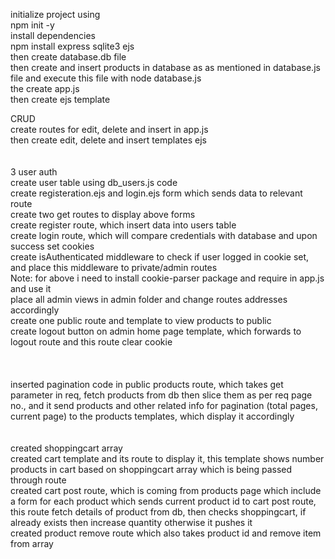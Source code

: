 initialize project using
<br>
npm init -y
<br>
install dependencies
<br>
npm install express sqlite3 ejs
<br>
then create database.db file <br>
then create and insert products in database as as mentioned in database.js file and execute this file with node database.js <br>
the create app.js <br>
then create ejs template <br>

CRUD<br>
create routes for edit, delete and insert in app.js
<br>
then create edit, delete and insert templates ejs
<br>
<br>
<br>
3 user auth
<br>
create user table using db_users.js code<br>
create registeration.ejs and login.ejs form which sends data to relevant route <br>
create two get routes to display above forms<br>
create register route, which insert data into users table <br>
create login route, which will compare credentials with database and upon success set cookies <br>
create isAuthenticated middleware to check if user logged in cookie set, and place this middleware to private/admin routes<br>
Note: for above i need to install cookie-parser package and require in app.js and use it <br>
place all admin views in admin folder and change routes addresses accordingly <br>
create one public route and template to view products to public <br>
create logout button on admin home page template, which forwards to logout route and this route clear cookie<br>
<br>
<br>
<br>
inserted pagination code in public products route, which takes get parameter in req, fetch products from db then slice them as per req page no., and it send products and other related info for pagination (total pages, current page) to the products templates, which display it accordingly
<br>
<br>
<br>
created shoppingcart array<br>
created cart template and its route to display it, this template shows number products in cart based on shoppingcart array which is being passed through route <br>
created cart post route, which is coming from products page which include a form for each product which sends current product id to cart post route, this route fetch details of product from db, then checks shoppingcart, if already exists then increase quantity otherwise it pushes it<br>
created product remove route which also takes product id and remove item from array<br>